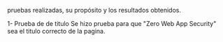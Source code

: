  pruebas realizadas, su propósito y los resultados obtenidos.

 1- Prueba de de titulo
 Se hizo prueba para que "Zero Web App Security" sea el titulo correcto de la pagina. 
